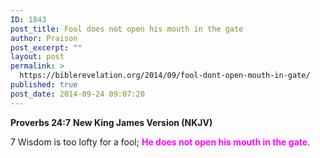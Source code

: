 ```yaml
---
ID: 1843
post_title: Fool does not open his mouth in the gate
author: Praison
post_excerpt: ""
layout: post
permalink: >
  https://biblerevelation.org/2014/09/fool-dont-open-mouth-in-gate/
published: true
post_date: 2014-09-24 09:07:20
---
```

<strong>Proverbs 24:7</strong>
<strong> New King James Version (NKJV)</strong>

7 Wisdom is too lofty for a fool;
<span style="color: #ff00ff;"><strong>He does not open his mouth in the gate</strong></span>.